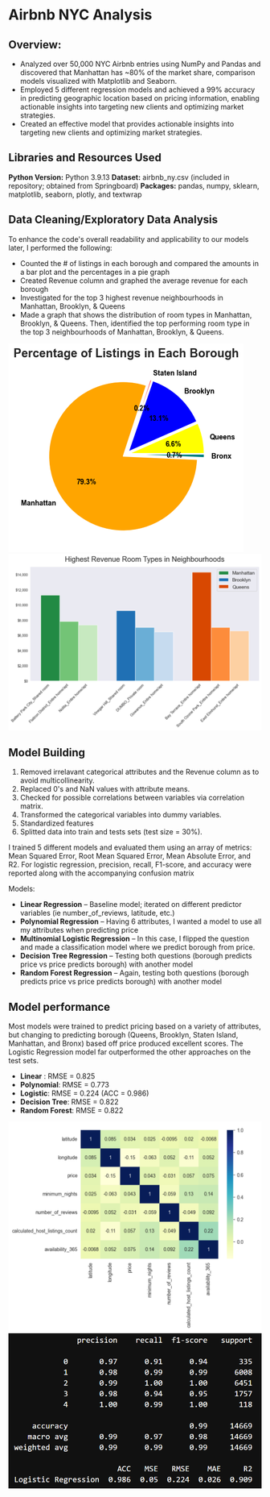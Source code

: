 # Airbnb NYC Analysis

## Overview:
* Analyzed over 50,000 NYC Airbnb entries using NumPy and Pandas and discovered that Manhattan has ~80% of the market share, comparison models visualized with Matplotlib and Seaborn.
* Employed 5 different regression models and achieved a 99% accuracy in predicting geographic location based on pricing information, enabling actionable insights into targeting new clients and optimizing market strategies.
* Created an effective model that provides actionable insights into targeting new clients and optimizing market strategies.

## Libraries and Resources Used
**Python Version:** Python 3.9.13
**Dataset:** airbnb_ny.csv (included in repository; obtained from Springboard)
**Packages:** pandas, numpy, sklearn, matplotlib, seaborn, plotly, and textwrap

## Data Cleaning/Exploratory Data Analysis
To enhance the code's overall readability and applicability to our models later, I performed the following:
*	Counted the # of listings in each borough and compared the amounts in a bar plot and the percentages in a pie graph
*	Created Revenue column and graphed the average revenue for each borough
*	Investigated for the top 3 highest revenue neighbourhoods in Manhattan, Brooklyn, & Queens
*	Made a graph that shows the distribution of room types in Manhattan, Brooklyn, & Queens. Then, identified the top performing room type in the top 3 neighbourhoods of Manhattan, Brooklyn, & Queens.

![](https://github.com/Max-Boonjindasup/airbnb_analysis/blob/main/pie_listings_by_borough.png)
![](https://github.com/Max-Boonjindasup/airbnb_analysis/blob/main/highest_revenue_room_type.png)

## Model Building

1. Removed irrelavant categorical attributes and the Revenue column as to avoid multicollinearity.
2. Replaced 0's and NaN values with attribute means.
3. Checked for possible correlations between variables via correlation matrix.
4. Transformed the categorical variables into dummy variables.
5. Standardized features
6. Splitted data into train and tests sets (test size = 30%).   

I trained 5 different models and evaluated them using an array of metrics: Mean Squared Error, Root Mean Squared Error, Mean Absolute Error, and R2. For logistic regression, precision, recall, F1-score, and accuracy were reported along with the accompanying confusion matrix

Models:
*	**Linear Regression** – Baseline model; iterated on different predictor variables (ie number_of_reviews, latitude, etc.)
*	**Polynomial Regression** – Having 6 attributes, I wanted a model to use all my attributes when predicting price
*	**Multinomial Logistic Regression** – In this case, I flipped the question and made a classification model where we predict borough from price.
*	**Decision Tree Regression** – Testing both questions (borough predicts price vs price predicts borough) with another model
*	**Random Forest Regression** – Again, testing both questions (borough predicts price vs price predicts borough) with another model

## Model performance
Most models were trained to predict pricing based on a variety of attributes, but changing to predicting borough (Queens, Brooklyn, Staten Island, Manhattan, and Bronx) based off price produced excellent scores.
The Logistic Regression model far outperformed the other approaches on the test sets.
*	**Linear** : RMSE = 0.825
*	**Polynomial**: RMSE = 0.773
*	**Logistic**: RMSE = 0.224 (ACC = 0.986)
*	**Decision Tree**: RMSE = 0.822
*	**Random Forest**: RMSE = 0.822

![](https://github.com/Max-Boonjindasup/airbnb_analysis/blob/main/confusion_matrix_airbnb_attributes.png)
![](https://github.com/Max-Boonjindasup/airbnb_analysis/blob/main/logistic_reg_score.png)

